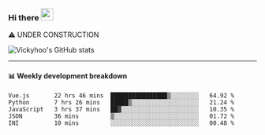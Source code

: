 ### Hi there <a href="https://www.gautamkrishnar.com/"><img src="https://media.giphy.com/media/hvRJCLFzcasrR4ia7z/giphy.gif" width="25px"></a>
⚠️ UNDER CONSTRUCTION

![Vickyhoo's GitHub stats](https://github-readme-stats.vercel.app/api?username=vickyhoo&theme=react&show_icons=true)

---

#### :bar_chart: Weekly development breakdown

<!--START_SECTION:waka-->
```text
Vue.js       22 hrs 46 mins  ████████████████▒░░░░░░░░   64.92 % 
Python       7 hrs 26 mins   █████▒░░░░░░░░░░░░░░░░░░░   21.24 % 
JavaScript   3 hrs 37 mins   ██▓░░░░░░░░░░░░░░░░░░░░░░   10.35 % 
JSON         36 mins         ▒░░░░░░░░░░░░░░░░░░░░░░░░   01.72 % 
INI          10 mins         ░░░░░░░░░░░░░░░░░░░░░░░░░   00.48 % 
```
<!--END_SECTION:waka-->


<!--
**vickyhoo/vickyhoo** is a ✨ _special_ ✨ repository because its `README.md` (this file) appears on your GitHub profile.

Here are some ideas to get you started:

- 🔭 I’m currently working on ...
- 🌱 I’m currently learning ...
- 👯 I’m looking to collaborate on ...
- 🤔 I’m looking for help with ...
- 💬 Ask me about ...
- 📫 How to reach me: ...
- 😄 Pronouns: ...
- ⚡ Fun fact: ...
-->
